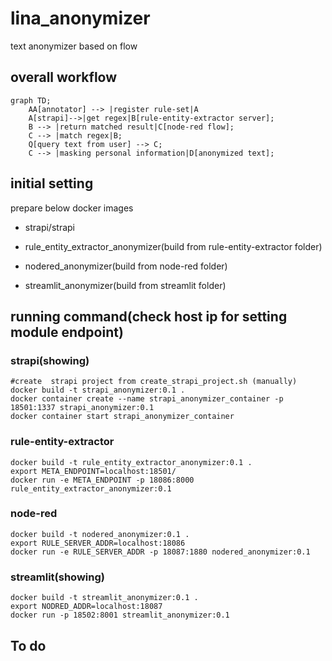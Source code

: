 # lina_anonymizer
text anonymizer based on flow

## overall workflow
```mermaid
graph TD;
    AA[annotator] --> |register rule-set|A
    A[strapi]-->|get regex|B[rule-entity-extractor server];
    B --> |return matched result|C[node-red flow];
    C --> |match regex|B;
    Q[query text from user] --> C;
    C --> |masking personal information|D[anonymized text];
```

## initial setting
prepare below docker images

- strapi/strapi

- rule_entity_extractor_anonymizer(build from rule-entity-extractor folder)

- nodered_anonymizer(build from node-red folder)

- streamlit_anonymizer(build from streamlit folder)

## running command(check host ip for setting module endpoint)

### strapi(showing)
    #create  strapi project from create_strapi_project.sh (manually)
    docker build -t strapi_anonymizer:0.1 .
    docker container create --name strapi_anonymizer_container -p 18501:1337 strapi_anonymizer:0.1
    docker container start strapi_anonymizer_container

### rule-entity-extractor
    docker build -t rule_entity_extractor_anonymizer:0.1 .
    export META_ENDPOINT=localhost:18501/
    docker run -e META_ENDPOINT -p 18086:8000 rule_entity_extractor_anonymizer:0.1 
    
### node-red
    docker build -t nodered_anonymizer:0.1 .
    export RULE_SERVER_ADDR=localhost:18086
    docker run -e RULE_SERVER_ADDR -p 18087:1880 nodered_anonymizer:0.1

### streamlit(showing)
    docker build -t streamlit_anonymizer:0.1 .
    export NODRED_ADDR=localhost:18087
    docker run -p 18502:8001 streamlit_anonymizer:0.1


## To do
